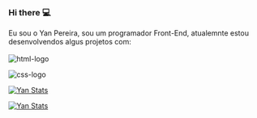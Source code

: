 ### Hi there :computer:

Eu sou o Yan Pereira, sou um programador Front-End, atualemnte estou desenvolvendos algus projetos com:
<br>
<br>
   <img src= "https://img.shields.io/badge/HTML5-E34F26?style=for-the-badge&logo=html5&logoColor=white" alt= "html-logo"/>
   
   <img src= "https://img.shields.io/badge/CSS3-1572B6?style=for-the-badge&logo=css3&logoColor=white" alt= "css-logo"/>
   
[![Yan Stats](https://github-readme-stats.vercel.app/api?username=yanpereira08)](https://github.com/anuraghazra/github-readme-stats)

[![Yan Stats](https://github-readme-stats.vercel.app/api/top-langs/?username=yanpereira08)](https://github.com/anuraghazra/github-readme-stats)
   
